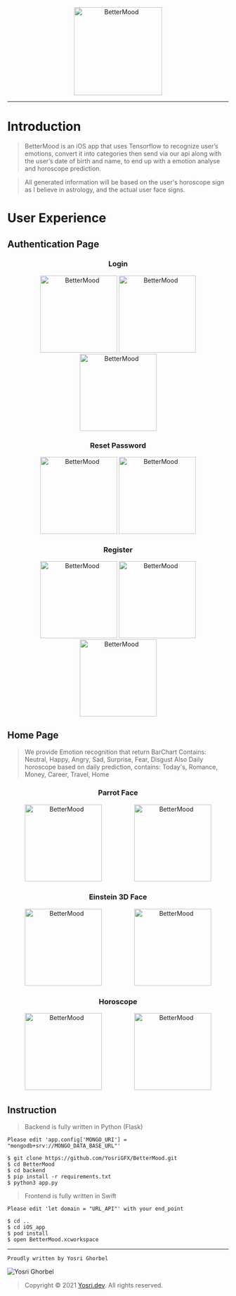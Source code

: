 <div align="center">
    <img src="screenshot/logo_text.png" width="200" alt="BetterMood">
</div>

---

# Introduction
> BetterMood is an iOS app that uses Tensorflow to recognize user’s emotions, convert it into categories then send via our api along with the user’s date of birth and name, to end up with a emotion analyse and horoscope prediction.

> All generated information will be based on the user's horoscope sign as I believe in astrology, and the actual user face signs.

# User Experience

## Authentication Page

<div align="center">
    <h3>Login</h3>
    <img src="screenshot/login.png" width="175" alt="BetterMood">
    <img src="screenshot/login_w1.png" width="175" alt="BetterMood">
    <img src="screenshot/login_w2.png" width="175" alt="BetterMood">
    <h3>Reset Password</h3>
    <img src="screenshot/forget.png" width="175" alt="BetterMood">
    <img src="screenshot/forget_w1.png" width="175" alt="BetterMood">
    <h3>Register</h3>
    <img src="screenshot/register.png" width="175" alt="BetterMood">
    <img src="screenshot/register_2.png" width="175" alt="BetterMood">
    <img src="screenshot/register_w1.png" width="175" alt="BetterMood">
</div>

## Home Page

> We provide Emotion recognition that return BarChart Contains:
> Neutral, Happy, Angry, Sad, Surprise, Fear, Disgust
> Also Daily horoscope based on daily prediction, contains:
> Today's, Romance, Money, Career, Travel, Home

<div align="center">
    <h3>Parrot Face</h3>
    <img src="screenshot/face.png" width="175" alt="BetterMood">
    &nbsp; &nbsp; &nbsp; &nbsp; &nbsp; &nbsp; &nbsp; &nbsp; &nbsp; 
    <img src="screenshot/face_2.PNG" width="175" alt="BetterMood">
    <h3>Einstein 3D Face</h3>
    <img src="screenshot/face_3.png" width="175" alt="BetterMood">
    &nbsp; &nbsp; &nbsp; &nbsp; &nbsp; &nbsp; &nbsp; &nbsp; &nbsp; 
    <img src="screenshot/face_4.PNG" width="175" alt="BetterMood">
    <h3>Horoscope</h3>
    <img src="screenshot/face_5.PNG" width="175" alt="BetterMood">
    &nbsp; &nbsp; &nbsp; &nbsp; &nbsp; &nbsp; &nbsp; &nbsp; &nbsp; 
    <img src="screenshot/face_6.PNG" width="175" alt="BetterMood">
</div>

## Instruction

> Backend is fully written in Python (Flask)

```Please edit 'app.config['MONGO_URI'] = "mongodb+srv://MONGO_DATA_BASE_URL"'```

```
$ git clone https://github.com/YosriGFX/BetterMood.git
$ cd BetterMood
$ cd backend
$ pip install -r requirements.txt
$ python3 app.py
```

> Frontend is fully written in Swift

```Please edit 'let domain = "URL_API"' with your end_point```

```
$ cd ..
$ cd iOS_app
$ pod install
$ open BetterMood.xcworkspace
```

---

```Proudly written by Yosri Ghorbel```

![Yosri Ghorbel](https://pbs.twimg.com/media/E3YEO7kXwAU9x6x?format=png&name=4096x4096)

> Copyright © 2021 [Yosri.dev](https://Yosri.dev). All rights reserved.
